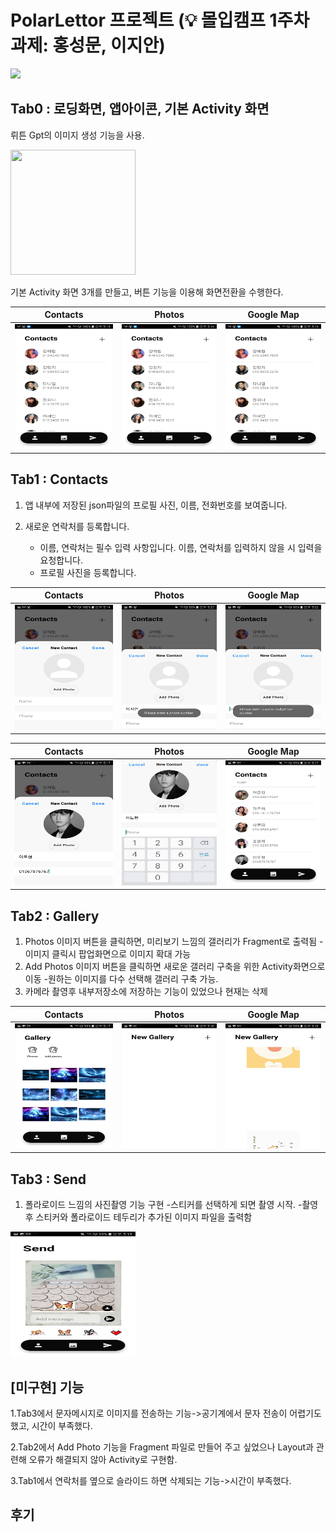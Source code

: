 # PolarLettor 프로젝트 (💡 몰입캠프 1주차 과제: 홍성문, 이지안)

<img src=https://github.com/HHsungmoon/MadCampPj1/assets/119782897/c49c62e2-d638-4437-a582-c0ad200e6eca>

## Tab0 : 로딩화면, 앱아이콘, 기본 Activity 화면

뤼튼 Gpt의 이미지 생성 기능을 사용.

<img width=200 height=200 src="./CaptureImg/1-0.jpg">


기본 Activity 화면 3개를 만들고, 버튼 기능을 이용해 화면전환을 수행한다.

|Contacts|Photos|Google Map|
|--|--|--|
|<img width=200 height=200 src="./CaptureImg/1-1-1.jpg">|<img width=200 height=200 src="./CaptureImg/1-1-1.jpg">|<img width=200 height=200 src="./CaptureImg/1-1-1.jpg">|

## Tab1 : Contacts

1. 앱 내부에 저장된 json파일의 프로필 사진, 이름, 전화번호를 보여줍니다.


2. 새로운 연락처를 등록합니다.
    - 이름, 연락처는 필수 입력 사항입니다. 이름, 연락처를 입력하지 않을 시 입력을 요청합니다.
    - 프로필 사진을 등록합니다.

|Contacts|Photos|Google Map|
|--|--|--|
|<img width=200 height=200 src="./CaptureImg/1-2-0.jpg">|<img width=200 height=200 src="./CaptureImg/1-2-1.jpg">|<img width=200 height=200 src="./CaptureImg/1-2-2.jpg">|

|Contacts|Photos|Google Map|
|--|--|--|
|<img width=200 height=200 src="./CaptureImg/1-2-4.jpg">|<img width=200 height=200 src="./CaptureImg/1-2-5.jpg">|<img width=200 height=200 src="./CaptureImg/1-2-6.jpg">|


## Tab2 : Gallery


1. Photos 이미지 버튼을 클릭하면, 미리보기 느낌의 갤러리가 Fragment로 출력됨
    -이미지 클릭시 팝업화면으로 이미지 확대 가능
2. Add Photos 이미지 버튼을 클릭하면 새로운 갤러리 구축을 위한 Activity화면으로 이동
    -원하는 이미지를 다수 선택해 갤러리 구축 가능.
3. 카메라 촬영후 내부저장소에 저장하는 기능이 있었으나 현재는 삭제

|Contacts|Photos|Google Map|
|--|--|--|
|<img width=200 height=200 src="./CaptureImg/1-3-1.jpg">|<img width=200 height=200 src="./CaptureImg/1-3-2.jpg">|<img width=200 height=200 src="./CaptureImg/1-3-3.jpg">|

## Tab3 : Send

1. 폴라로이드 느낌의 사진촬영 기능 구현
    -스티커를 선택하게 되면 촬영 시작.
    -촬영후 스티커와 폴라로이드 테두리가 추가된 이미지 파일을 출력함

   
<img width=200 height=200 src="./CaptureImg/1-4-1.jpg">


## [미구현] 기능
1.Tab3에서 문자메시지로 이미지를 전송하는 기능->공기계에서 문자 전송이 어렵기도 했고, 시간이 부족했다.

2.Tab2에서 Add Photo 기능을 Fragment 파일로 만들어 주고 싶었으나 Layout과 관련해 오류가 해결되지 않아 Activity로 구현함.

3.Tab1에서 연락처를 옆으로 슬라이드 하면 삭제되는 기능->시간이 부족했다.


## 후기
